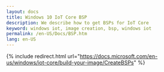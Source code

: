 ```yaml
---
layout: docs
title: Windows 10 IoT Core BSP
description: We describe how to get BSPs for IoT Core
keyword: windows iot, image creation, bsp, windows iot
permalink: /en-US/Docs/BSP.htm
lang: en-US
---
```

{% include redirect.html url="https://docs.microsoft.com/en-us/windows/iot-core/build-your-image/CreateBSPs" %}
